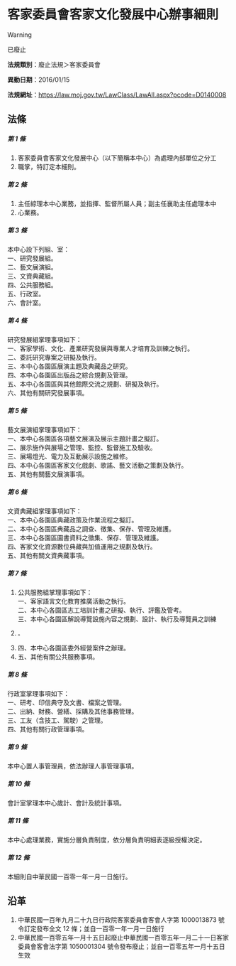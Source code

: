 # 客家委員會客家文化發展中心辦事細則
> [!WARNING]
> 已廢止

**法規類別**：廢止法規＞客家委員會

**異動日期**：2016/01/15  

**法規網址**：https://law.moj.gov.tw/LawClass/LawAll.aspx?pcode=D0140008



## 法條
##### 第 1 條
1. 客家委員會客家文化發展中心（以下簡稱本中心）為處理內部單位之分工
1. 職掌，特訂定本細則。

##### 第 2 條
1. 主任綜理本中心業務，並指揮、監督所屬人員；副主任襄助主任處理本中
1. 心業務。

##### 第 3 條
本中心設下列組、室：  
一、研究發展組。  
二、藝文展演組。  
三、文資典藏組。  
四、公共服務組。  
五、行政室。  
六、會計室。

##### 第 4 條
研究發展組掌理事項如下：  
一、客家學術、文化、產業研究發展與專業人才培育及訓練之執行。  
二、委託研究專案之研擬及執行。  
三、本中心各園區展演主題及典藏品之研究。  
四、本中心各園區出版品之綜合規劃及管理。  
五、本中心各園區與其他館際交流之規劃、研擬及執行。  
六、其他有關研究發展事項。

##### 第 5 條
藝文展演組掌理事項如下：  
一、本中心各園區各項藝文展演及展示主題計畫之擬訂。  
二、展示施作與展場之管理、監控、監督施工及驗收。  
三、展場燈光、電力及互動展示設施之維修。  
四、本中心各園區客家文化戲劇、歌謠、藝文活動之策劃及執行。  
五、其他有關藝文展演事項。

##### 第 6 條
文資典藏組掌理事項如下：  
一、本中心各園區典藏政策及作業流程之擬訂。  
二、本中心各園區典藏品之調查、徵集、保存、管理及維護。  
三、本中心各園區圖書資料之徵集、保存、管理及維護。  
四、客家文化資源數位典藏與加值運用之規劃及執行。  
五、其他有關文資典藏事項。

##### 第 7 條
1. 公共服務組掌理事項如下：  
一、客家語言文化教育推廣活動之執行。  
二、本中心各園區志工培訓計畫之研擬、執行、評鑑及管考。  
三、本中心各園區解說導覽設施內容之規劃、設計、執行及導覽員之訓練
1.     。
1. 四、本中心各園區委外經營案件之辦理。
1. 五、其他有關公共服務事項。

##### 第 8 條
行政室掌理事項如下：  
一、研考、印信典守及文書、檔案之管理。  
二、出納、財務、營繕、採購及其他事務管理。  
三、工友（含技工、駕駛）之管理。  
四、其他有關行政管理事項。

##### 第 9 條
本中心置人事管理員，依法辦理人事管理事項。

##### 第 10 條
會計室掌理本中心歲計、會計及統計事項。

##### 第 11 條
本中心處理業務，實施分層負責制度，依分層負責明細表逐級授權決定。

##### 第 12 條
本細則自中華民國一百零一年一月一日施行。

## 沿革
1. 中華民國一百年九月二十九日行政院客家委員會客會人字第 1000013873 號令訂定發布全文 12 條；並自一百零一年一月一日施行
1. 中華民國一百零五年一月十五日起廢止中華民國一百零五年一月二十一日客家委員會客會法字第 1050001304 號令發布廢止；並自一百零五年一月十五日生效
